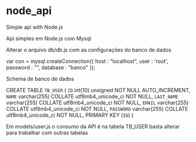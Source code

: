 # node_api
Simple api with Node.js

Api simples em Node.js com Mysql

Alterar o arquivo db/db.js com as configurações do banco de dados

var con = mysql.createConnection({
    host : "localhost",
    user : 'root',
    password : "",
    database : "banco"
});

Schema de banco de dados 

CREATE TABLE `TB_USER` (
  `ID` int(10) unsigned NOT NULL AUTO_INCREMENT,
  `NAME` varchar(255) COLLATE utf8mb4_unicode_ci NOT NULL,
  `LAST_NAME` varchar(255) COLLATE utf8mb4_unicode_ci NOT NULL,
  `EMAIL` varchar(255) COLLATE utf8mb4_unicode_ci NOT NULL,
  `PASSWORD` varchar(255) COLLATE utf8mb4_unicode_ci NOT NULL,
  PRIMARY KEY (`ID`)
) 

Em models/user.js o consumo da API é na tabela TB_USER basta alterar para trabalhar com outras tabelas


